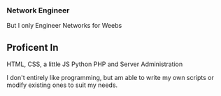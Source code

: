 ### Network Engineer
But I only Engineer Networks for Weebs

## Proficent In
HTML, CSS, a little JS
Python
PHP
and Server Administration

I don't entirely like programming, but am able to write my own scripts or modify existing ones to suit my needs. 
